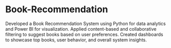 # Book-Recommendation
Developed a Book Recommendation System using Python for data analytics and Power BI for visualization. Applied content-based and collaborative filtering to suggest books based on user preferences. Created dashboards to showcase top books, user behavior, and overall system insights.
